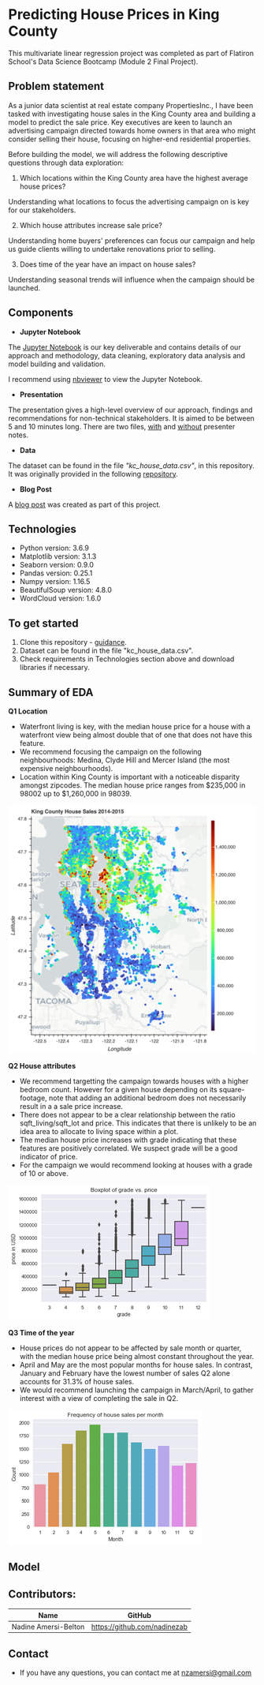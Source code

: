 # Predicting House Prices in King County

This multivariate linear regression project was completed as part of Flatiron School's Data Science Bootcamp (Module 2 Final Project).

## Problem statement

As a junior data scientist at real estate company PropertiesInc., I have been tasked with investigating house sales in the King County area and building a model to predict the sale price. Key executives are keen to launch an advertising campaign directed towards home owners in that area who might consider selling their house, focusing on higher-end residential properties.

Before building the model, we will address the following descriptive questions through data exploration:

1. Which locations within the King County area have the highest average house prices?

Understanding what locations to focus the advertising campaign on is key for our stakeholders.

2. Which house attributes increase sale price?

Understanding home buyers' preferences can focus our campaign and help us guide clients willing to undertake renovations prior to selling.

3. Does time of the year have an impact on house sales?

Understanding seasonal trends will influence when the campaign should be launched.

## Components

* **Jupyter Notebook**

The [Jupyter Notebook](TBD) is our key deliverable and contains details of our approach and methodology, data cleaning, exploratory data analysis and model building and validation.

I recommend using [nbviewer](https://nbviewer.jupyter.org/) to view the Jupyter Notebook.

* **Presentation**

The presentation gives a high-level overview of our approach, findings and recommendations for non-technical stakeholders. It is aimed to be between 5 and 10 minutes long. There are two files, [with](TBD) and [without](TBD) presenter notes.

* **Data**

The dataset can be found in the file *"kc_house_data.csv"*, in this repository. It was originally provided in the following [repository](https://github.com/learn-co-students/dsc-mod-2-project-v2-1-onl01-dtsc-pt-012120).

* **Blog Post**

A [blog post](TBD) was created as part of this project.

## Technologies

* Python version: 3.6.9
* Matplotlib version: 3.1.3
* Seaborn version: 0.9.0
* Pandas version: 0.25.1
* Numpy version: 1.16.5
* BeautifulSoup version: 4.8.0
* WordCloud version: 1.6.0


## To get started

1. Clone this repository - [guidance](https://help.github.com/articles/cloning-a-repository/).
2. Dataset can be found in the file "kc_house_data.csv".
3. Check requirements in Technologies section above and download libraries if necessary.


## Summary of EDA

**Q1 Location**

* Waterfront living is key, with the median house price for a house with a waterfront view being almost double that of one that does not have this feature.
* We recommend focusing the campaign on the following neighbourhoods: Medina, Clyde Hill and Mercer Island (the most expensive neighbourhoods).
* Location within King County is important with a noticeable disparity amongst zipcodes. The median house price ranges from $235,000 in 98002 up to $1,260,000 in 98039.

![Median House Prices per Zipcode](Q1map.jpg)

**Q2 House attributes**

* We recommend targetting the campaign towards houses with a higher bedroom count. However for a given house depending on its square-footage, note that adding an additional bedroom does not necessarily result in a a sale price increase.
* There does not appear to be a clear relationship between the ratio sqft_living/sqft_lot and price. This indicates that there is unlikely to be an idea area to allocate to living space within a plot.
* The median house price increases with grade indicating that these features are positively correlated. We suspect grade will be a good indicator of price.
* For the campaign we would recommend looking at houses with a grade of 10 or above.

![Boxplot of Grade Feature](q2grade.jpg)

**Q3 Time of the year**

* House prices do not appear to be affected by sale month or quarter, with the median house price being almost constant throughout the year.
* April and May are the most popular months for house sales. In contrast, January and February have the lowest number of sales Q2 alone accounts for 31.3% of house sales.
* We would recommend launching the campaign in March/April, to gather interest with a view of completing the sale in Q2.

![Countplot of Sale Month](q3salemonth.jpg)

## Model

## Contributors:

|Name     |  GitHub   |
|---------|-----------------|
|Nadine Amersi-Belton |https://github.com/nadinezab|

## Contact

* If you have any questions, you can contact me at nzamersi@gmail.com
